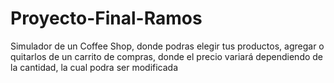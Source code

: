# Proyecto-Final-Ramos

<p>Simulador de un Coffee Shop, donde podras elegir tus productos, agregar o quitarlos de un carrito de compras, donde el precio variará dependiendo de la cantidad, la cual podra ser modificada </p>
